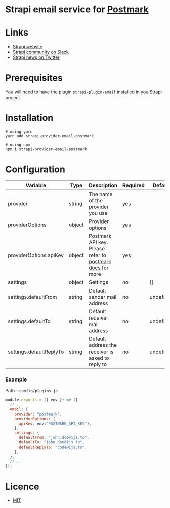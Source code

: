 # Strapi email service for [Postmark](https://postmarkapp.com)

# Links

- [Strapi website](http://strapi.io/)
- [Strapi community on Slack](http://slack.strapi.io/)
- [Strapi news on Twitter](https://twitter.com/strapijs)

# Prerequisites

You will need to have the plugin `strapi-plugin-email` installed in you Strapi project.

# Installation

```
# using yarn
yarn add strapi-provider-email-postmark

# using npm
npm i strapi-provider-email-postmark
```

# Configuration

| Variable                | Type   | Description                                                                                        | Required                                                       | Default   |
| ----------------------- | ------ | -------------------------------------------------------------------------------------------------- | -------------------------------------------------------------- | --------- |
| provider                | string | The name of the provider you use                                                                   | yes                                                            |           |
| providerOptions         | object | Provider options                                                                                   | yes                                                            |           |
| providerOptions.apiKey  | object | Postmark API key. Please refer to [postmark docs](https://www.npmjs.com/package/postmark) for more | yes                                                            |           |
| settings                | object | Settings                                                                                           | no                                                             | {}        |
| settings.defaultFrom    | string | Default sender mail address                                                                        | no                                                             | undefined |
| settings.defaultTo      | string | Default receiver mail address                                                                      | no                                                             | undefined |
| settings.defaultReplyTo | string | Default address the receiver is asked to reply to                                                  | no                                                             | undefined |

### Example

Path - `config/plugins.js`

```javascript
module.exports = ({ env }) => ({
  // ...
  email: {
    provider: "postmark",
    providerOptions: {
      apiKey: env("POSTMARK_API_KEY"),
    },
    settings: {
      defaultFrom: "john.doe@ijs.to",
      defaultTo: "john.doe@ijs.to",
      defaultReplyTo: "code@ijs.to",
    },
  },
  // ...
});
```

# Licence

- [MIT](https://github.com/ijsto/strapi-provider-email-postmark/blob/master/README.md)

